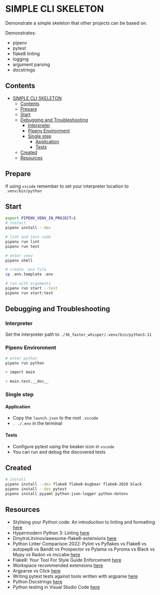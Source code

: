 # SIMPLE CLI SKELETON

Demonstrate a simple skeleton that other projects can be based on.

Demonstrates:

- pipenv
- pytest
- flake8 linting
- logging
- argument parsing
- docstrings

## Contents

- [SIMPLE CLI SKELETON](#simple-cli-skeleton)
  - [Contents](#contents)
  - [Prepare](#prepare)
  - [Start](#start)
  - [Debugging and Troubleshooting](#debugging-and-troubleshooting)
    - [Interpreter](#interpreter)
    - [Pipenv Environment](#pipenv-environment)
    - [Single step](#single-step)
      - [Application](#application)
      - [Tests](#tests)
  - [Created](#created)
  - [Resources](#resources)

## Prepare

If using `vscode` remember to set your interpreter location to `.venv/bin/python`

## Start

```sh
export PIPENV_VENV_IN_PROJECT=1
# install
pipenv install --dev

# lint and test code
pipenv run lint
pipenv run test

# enter venv
pipenv shell

# create .env file
cp .env.template .env

# run with arguments
pipenv run start --test
pipenv run start:test
```

## Debugging and Troubleshooting

### Interpreter

Set the interpreter path to `./36_faster_whisper/.venv/bin/python3.11`

### Pipenv Environment

```sh
# enter python
pipenv run python

> import main

> main.test.__doc__
```

### Single step

#### Application

- Copy the `launch.json` to the root `.vscode`
- `. ./.env` in the terminal

#### Tests

- Configure pytest using the beaker icon in `vscode`
- You can run and debug the discovered tests

## Created

```sh
# install
pipenv install --dev flake8 flake8-bugbear flake8-2020 black
pipenv install --dev pytest
pipenv install pyyaml python-json-logger python-dotenv
```

## Resources

- Stylising your Python code: An introduction to linting and formatting [here](https://www.jumpingrivers.com/blog/python-linting-guide/)
- Hypermodern Python 3: Linting [here](https://medium.com/@cjolowicz/hypermodern-python-3-linting-e2f15708da80)
- DmytroLitvinov/awesome-flake8-extensions [here](https://github.com/DmytroLitvinov/awesome-flake8-extensions)
- Python Linter Comparison 2022: Pylint vs Pyflakes vs Flake8 vs autopep8 vs Bandit vs Prospector vs Pylama vs Pyroma vs Black vs Mypy vs Radon vs mccabe [here](https://inventwithpython.com/blog/2022/11/19/python-linter-comparison-2022-pylint-vs-pyflakes-vs-flake8-vs-autopep8-vs-bandit-vs-prospector-vs-pylama-vs-pyroma-vs-black-vs-mypy-vs-radon-vs-mccabe/)
- Flake8: Your Tool For Style Guide Enforcement [here](https://pypi.org/project/flake8/)
- Workspace recommended extensions [here](https://code.visualstudio.com/docs/editor/extension-marketplace#_workspace-recommended-extensions)
- Argparse vs Click [here](https://collectiveacuity.medium.com/argparse-vs-click-227f53f023dc)
- Writing pytest tests against tools written with argparse [here](https://til.simonwillison.net/pytest/pytest-argparse)
- Python Docstrings [here](https://www.programiz.com/python-programming/docstrings)
- Python testing in Visual Studio Code [here](https://code.visualstudio.com/docs/python/testing#_example-test-walkthroughs)
